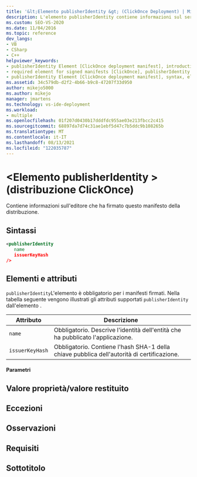 ```yaml
---
title: '&lt;Elemento publisherIdentity &gt; (ClickOnce Deployment) | Microsoft Docs'
description: L'elemento publisherIdentity contiene informazioni sul server di pubblicazione che ha firmato un manifesto della distribuzione. L'elemento è obbligatorio per i manifesti firmati.
ms.custom: SEO-VS-2020
ms.date: 11/04/2016
ms.topic: reference
dev_langs:
- VB
- CSharp
- C++
helpviewer_keywords:
- publisherIdentity Element [ClickOnce deployment manifest], introduction
- required element for signed manifests [ClickOnce], publisherIdentity Element
- publisherIdentity Element [ClickOnce deployment manifest], syntax, elements, and attributes
ms.assetid: 34c579db-d2f2-4b66-b9c8-47207f33d950
author: mikejo5000
ms.author: mikejo
manager: jmartens
ms.technology: vs-ide-deployment
ms.workload:
- multiple
ms.openlocfilehash: 01f207d0430b17dddfdc955ae03e213fbcc2c415
ms.sourcegitcommit: 68897da7d74c31ae1ebf5d47c7b5ddc9b108265b
ms.translationtype: MT
ms.contentlocale: it-IT
ms.lasthandoff: 08/13/2021
ms.locfileid: "122035787"
---
```

# <a name="ltpublisheridentitygt-element-clickonce-deployment"></a>&lt;Elemento publisherIdentity &gt; (distribuzione ClickOnce)
Contiene informazioni sull'editore che ha firmato questo manifesto della distribuzione.

## <a name="syntax"></a>Sintassi

```xml
<publisherIdentity
   name
   issuerKeyHash
/>
```

## <a name="elements-and-attributes"></a>Elementi e attributi
 `publisherIdentity`L'elemento è obbligatorio per i manifesti firmati. Nella tabella seguente vengono illustrati gli attributi supportati `publisherIdentity` dall'elemento .

|Attributo|Descrizione|
|---------------|-----------------|
|`name`|Obbligatorio. Descrive l'identità dell'entità che ha pubblicato l'applicazione.|
|`issuerKeyHash`|Obbligatorio. Contiene l'hash SHA-1 della chiave pubblica dell'autorità di certificazione.|

#### <a name="parameters"></a>Parametri

## <a name="property-valuereturn-value"></a>Valore proprietà/valore restituito

## <a name="exceptions"></a>Eccezioni

## <a name="remarks"></a>Osservazioni

## <a name="requirements"></a>Requisiti

## <a name="subhead"></a>Sottotitolo